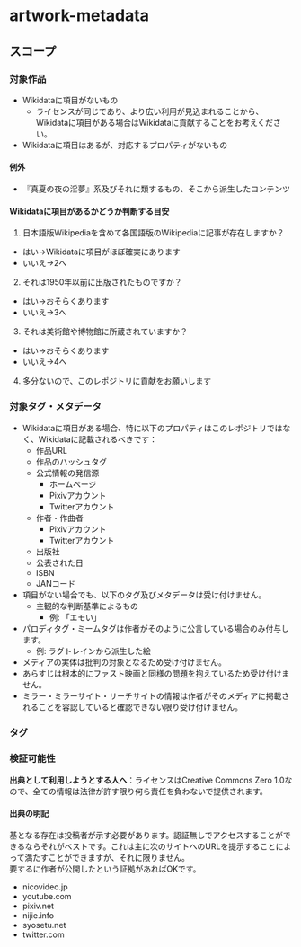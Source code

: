 # artwork-metadata

## スコープ

### 対象作品
* Wikidataに項目がないもの
  * ライセンスが同じであり、より広い利用が見込まれることから、Wikidataに項目がある場合はWikidataに貢献することをお考えください。
* Wikidataに項目はあるが、対応するプロパティがないもの

#### 例外
* 『真夏の夜の淫夢』系及びそれに類するもの、そこから派生したコンテンツ

#### Wikidataに項目があるかどうか判断する目安
1. 日本語版Wikipediaを含めて各国語版のWikipediaに記事が存在しますか？
  * はい→Wikidataに項目がほぼ確実にあります
  * いいえ→2へ
2. それは1950年以前に出版されたものですか？
  * はい→おそらくあります
  * いいえ→3へ
3. それは美術館や博物館に所蔵されていますか？
  * はい→おそらくあります
  * いいえ→4へ
4. 多分ないので、このレポジトリに貢献をお願いします

### 対象タグ・メタデータ
* Wikidataに項目がある場合、特に以下のプロパティはこのレポジトリではなく、Wikidataに記載されるべきです：
  * 作品URL
  * 作品のハッシュタグ
  * 公式情報の発信源
    * ホームページ
    * Pixivアカウント
    * Twitterアカウント
  * 作者・作曲者
    * Pixivアカウント
    * Twitterアカウント
  * 出版社
  * 公表された日
  * ISBN
  * JANコード
* 項目がない場合でも、以下のタグ及びメタデータは受け付けません。
  * 主観的な判断基準によるもの
    * 例: 「エモい」
* パロディタグ・ミームタグは作者がそのように公言している場合のみ付与します。
  * 例: ラグトレインから派生した絵
* メディアの実体は批判の対象となるため受け付けません。
* あらすじは根本的にファスト映画と同様の問題を抱えているため受け付けません。
* ミラー・ミラーサイト・リーチサイトの情報は作者がそのメディアに掲載されることを容認していると確認できない限り受け付けません。

### タグ

### 検証可能性
**出典として利用しようとする人へ**：ライセンスはCreative Commons Zero 1.0なので、全ての情報は法律が許す限り何ら責任を負わないで提供されます。

#### 出典の明記
基となる存在は投稿者が示す必要があります。認証無しでアクセスすることができるならそれがベストです。これは主に次のサイトへのURLを提示することによって満たすことができますが、それに限りません。\
要するに作者が公開したという証拠があればOKです。

* nicovideo.jp
* youtube.com
* pixiv.net
* nijie.info
* syosetu.net
* twitter.com

